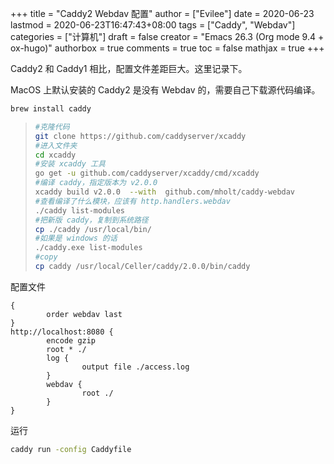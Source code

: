 +++
title = "Caddy2 Webdav 配置"
author = ["Evilee"]
date = 2020-06-23
lastmod = 2020-06-23T16:47:43+08:00
tags = ["Caddy", "Webdav"]
categories = ["计算机"]
draft = false
creator = "Emacs 26.3 (Org mode 9.4 + ox-hugo)"
authorbox = true
comments = true
toc = false
mathjax = true
+++

Caddy2 和 Caddy1 相比，配置文件差距巨大。这里记录下。
<!--more-->
MacOS 上默认安装的 Caddy2 是没有 Webdav 的，需要自己下载源代码编译。

```sh
brew install caddy
```

> ```sh
> #克隆代码
> git clone https://github.com/caddyserver/xcaddy
> #进入文件夹
> cd xcaddy
> #安装 xcaddy 工具
> go get -u github.com/caddyserver/xcaddy/cmd/xcaddy
> #编译 caddy，指定版本为 v2.0.0
> xcaddy build v2.0.0  --with  github.com/mholt/caddy-webdav
> #查看编译了什么模块，应该有 http.handlers.webdav
> ./caddy list-modules
> #把新版 caddy，复制到系统路径
> cp ./caddy /usr/local/bin/
> #如果是 windows 的话
> ./caddy.exe list-modules
> #copy
> cp caddy /usr/local/Celler/caddy/2.0.0/bin/caddy
> ```

配置文件

````text
{
        order webdav last
}
http://localhost:8080 {
        encode gzip
        root * ./
        log {
                output file ./access.log
        }
        webdav {
                root ./
        }
}
````

运行

````sh
caddy run -config Caddyfile
````
